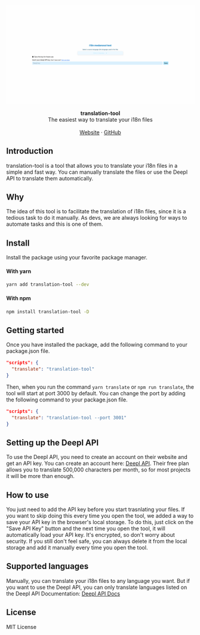 ![translation-tool cover](./src/assets/landing.png)

<div align="center"><strong>translation-tool</strong></div>
<div align="center">The easiest way to translate your i18n files<br /></div>
<br />
<div align="center">
<a href="https://react.email">Website</a> 
<span> · </span>
<a href="https://github.com/resendlabs/react-email">GitHub</a> 
</div>

## Introduction

translation-tool is a tool that allows you to translate your i18n files in a simple and fast way. You can manually translate the files or use the Deepl API to translate them automatically.

## Why

The idea of this tool is to facilitate the translation of i18n files, since it is a tedious task to do it manually. As devs, we are always looking for ways to automate tasks and this is one of them.

## Install

Install the package using your favorite package manager.

#### With yarn

```sh
yarn add translation-tool --dev
```

#### With npm

```sh
npm install translation-tool -D
```

## Getting started

Once you have installed the package, add the following command to your package.json file.

```json
"scripts": {
  "translate": "translation-tool"
}
```

Then, when you run the command `yarn translate` or `npm run translate`, the tool will start at port 3000 by default. You can change the port by adding the following command to your package.json file.

```json
"scripts": {
  "translate": "translation-tool --port 3001"
}
```

## Setting up the Deepl API

To use the Deepl API, you need to create an account on their website and get an API key. You can create an account here: [Deepl API](https://www.deepl.com/pro.html?cta=header-prices/). Their free plan allows you to translate 500,000 characters per month, so for most projects it will be more than enough.

## How to use

You just need to add the API key before you start trasnlating your files. If you want to skip doing this every time you open the tool, we added a way to save your API key in the browser's local storage. To do this, just click on the "Save API Key" button and the next time you open the tool, it will automatically load your API key. It's encrypted, so don't worry about security. If you still don't feel safe, you can always delete it from the local storage and add it manually every time you open the tool.

## Supported languages

Manually, you can translate your i18n files to any language you want. But if you want to use the Deepl API, you can only translate languages listed on the Deepl API Documentation: [Deepl API Docs](https://www.deepl.com/docs-api/translate-text/translate-text/)

## License

MIT License
